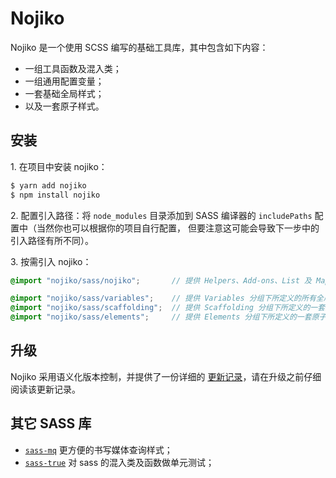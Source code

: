 Nojiko
=======

Nojiko 是一个使用 SCSS 编写的基础工具库，其中包含如下内容：

- 一组工具函数及混入类；
- 一组通用配置变量；
- 一套基础全局样式；
- 以及一套原子样式。

## 安装

1\. 在项目中安装 nojiko：

```bash
$ yarn add nojiko
$ npm install nojiko
```

2\. 配置引入路径：将 `node_modules` 目录添加到 SASS 编译器的 `includePaths` 配置中（当然你也可以根据你的项目自行配置， 但要注意这可能会导致下一步中的引入路径有所不同）。

3\. 按需引入 nojiko：

```scss
@import "nojiko/sass/nojiko";       // 提供 Helpers、Add-ons、List 及 Map 四个分组下所定义的所有函数及混入类

@import "nojiko/sass/variables";    // 提供 Variables 分组下所定义的所有全局配置变量，依赖 nojiko 模块
@import "nojiko/sass/scaffolding";  // 提供 Scaffolding 分组下所定义的一套全局脚手架样式，依赖 variables 模块
@import "nojiko/sass/elements";     // 提供 Elements 分组下所定义的一套原子样式类，依赖 variables 模块
```

## 升级

Nojiko 采用语义化版本控制，并提供了一份详细的 [更新记录](https://github.com/BiosSun/nojiko/blob/master/CHANGELOG.md)，请在升级之前仔细阅读该更新记录。

## 其它 SASS 库

- [`sass-mq`](https://github.com/sass-mq/sass-mq) 更方便的书写媒体查询样式；
- [`sass-true`](https://github.com/oddbird/true) 对 sass 的混入类及函数做单元测试；
